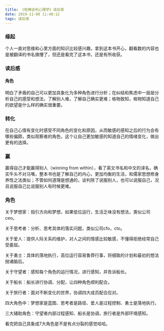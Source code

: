 ```yaml
---
title: 《哈佛谈判心理学》读后感
date: 2019-11-08 11:48:12
tags: 读后感
---
```


### 缘起

个人一直对思维和心里方面的知识比较感兴趣，拿到这本书开心，翻看数的内容也是被翻译的书名搞懵了，但还是看完了这本书，还是有所收获。

###  读后感

#### 角色

明白了矛盾的自己可以更加具象化为多种角色进行分析；在纠结和焦虑中一层层分析自己的感受和想法，了解别人难，了解自己确实更难；格物致知，格物知道自己的欲望是什么样的确实很重要。

### 转化

在自己心情有变化时感受不同角色的变化和原因，从而敏感的感知之后的行为会有哪些偏颇，类似观察者的角色，这个让自己更加敏感的知道自己的情绪变化，做出更有的选择。

### 赢

赢得自己才能赢得别人（winning from within），看了英文书名和中文的译名，确实牛头不对马嘴，整本书也是了解自己的内心，更加均衡的生活，和儒家思想修身养性之法类似；不管如何道理是想通的，谈判除了说服别人，也可以说服自己，况且说服自己比说服别人有时候更难。

### 角色

关于梦想家：指引方向和梦想，如果低位运行，生活乏味没有想法，类似公司ceo。

关于思考者：分析、思考具体的落实问题，类似公司cfo，cto。

关于爱人：提供人际关系的维护，对人之间的情感比较敏感，不懂得拒绝经常自己受委屈。

关于勇士：具体的落地执行，高位运行容易鲁莽行事，将细致的计划和最初的想法抛诸脑后。

关于守望者：感知每个角色的运行情况，进行感知，并告诉船长。

关于船长：船长进行协调、分配，让四种角色顺利配合。

关于旅行者：面对不断变化的世界，协调四大成员配合应对。

四大角色中：梦想家是蓝图、思考者是路径、爱人是过程控制、勇士是落地执行。

三大辅助角色：守望者内部过程感知、船长是协调，旅行者是外部环境感知。

看完把自己具象成7大角色是不是有点分裂的感觉哈哈。